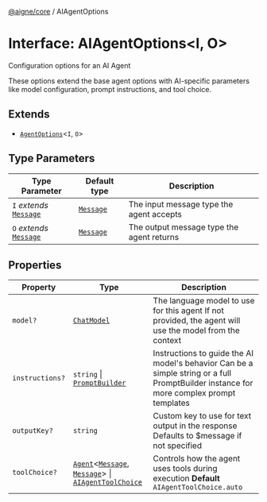 [@aigne/core](../wiki/Home) / AIAgentOptions

# Interface: AIAgentOptions\<I, O\>

Configuration options for an AI Agent

These options extend the base agent options with AI-specific parameters
like model configuration, prompt instructions, and tool choice.

## Extends

- [`AgentOptions`](../wiki/Interface.AgentOptions)\<`I`, `O`\>

## Type Parameters

| Type Parameter                                       | Default type                           | Description                               |
| ---------------------------------------------------- | -------------------------------------- | ----------------------------------------- |
| `I` _extends_ [`Message`](../wiki/TypeAlias.Message) | [`Message`](../wiki/TypeAlias.Message) | The input message type the agent accepts  |
| `O` _extends_ [`Message`](../wiki/TypeAlias.Message) | [`Message`](../wiki/TypeAlias.Message) | The output message type the agent returns |

## Properties

| Property                                  | Type                                                                                                                                                                             | Description                                                                                                                             |
| ----------------------------------------- | -------------------------------------------------------------------------------------------------------------------------------------------------------------------------------- | --------------------------------------------------------------------------------------------------------------------------------------- |
| <a id="model"></a> `model?`               | [`ChatModel`](../wiki/Class.ChatModel)                                                                                                                                           | The language model to use for this agent If not provided, the agent will use the model from the context                                 |
| <a id="instructions"></a> `instructions?` | `string` \| [`PromptBuilder`](../wiki/Class.PromptBuilder)                                                                                                                       | Instructions to guide the AI model's behavior Can be a simple string or a full PromptBuilder instance for more complex prompt templates |
| <a id="outputkey"></a> `outputKey?`       | `string`                                                                                                                                                                         | Custom key to use for text output in the response Defaults to $message if not specified                                                 |
| <a id="toolchoice"></a> `toolChoice?`     | [`Agent`](../wiki/Class.Agent)\<[`Message`](../wiki/TypeAlias.Message), [`Message`](../wiki/TypeAlias.Message)\> \| [`AIAgentToolChoice`](../wiki/Enumeration.AIAgentToolChoice) | Controls how the agent uses tools during execution **Default** `AIAgentToolChoice.auto`                                                 |
